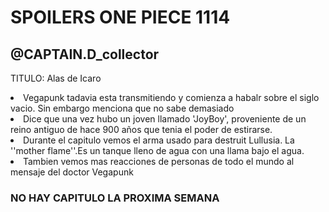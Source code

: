 <!DOCTYPE html>
<html lang="es">
<head>
    <meta charset="UTF-8">
    <meta name="viewport" content="width=device-width, initial-scale=1.0">
    <title>Inicio - Mi Sitio Web</title>
</head>
<body>

<!-- AquÃ­ comienza el contenido de la pÃ¡gina -->
<h1>SPOILERS ONE PIECE 1114</h1>
<h2>@CAPTAIN.D_collector</h2>
<p>TITULO: Alas de Icaro</p>
<li>Vegapunk tadavia esta transmitiendo y comienza a habalr sobre el siglo vacio. Sin embargo menciona que no sabe demasiado</li>
<li>Dice que una vez hubo un joven llamado 'JoyBoy', proveniente de un reino antiguo de hace 900 a&ntilde;os que tenia el poder de estirarse.</li>
<li>Durante el capitulo vemos el arma usado para destruit Lullusia. La ''mother flame''.Es un tanque lleno de agua con una llama bajo el agua.</li>
<li>Tambien vemos mas reacciones de personas de todo el mundo al mensaje del doctor Vegapunk</li>
<h3>NO HAY CAPITULO LA PROXIMA SEMANA<h3>

<!-- Fin del contenido -->

</body>
</html>
